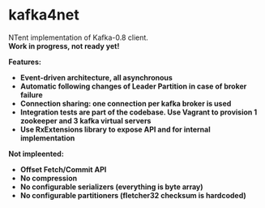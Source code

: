 kafka4net
=========

NTent implementation of Kafka-0.8 client. <br/>
<b>Work in progress, not ready yet!<b>

Features:
* Event-driven architecture, all asynchronous
* Automatic following changes of Leader Partition in case of broker failure
* Connection sharing: one connection per kafka broker is used
* Integration tests are part of the codebase. Use Vagrant to provision 1 zookeeper and 3 kafka virtual servers
* Use RxExtensions library to expose API and for internal implementation

Not impleented:
* Offset Fetch/Commit API
* No compression
* No configurable serializers (everything is byte array)
* No configurable partitioners (fletcher32 checksum is hardcoded)
